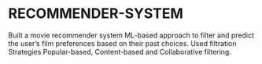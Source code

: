 # RECOMMENDER-SYSTEM
Built a movie recommender system ML-based approach to filter and predict the user’s film preferences based on their past choices. Used filtration Strategies Popular-based, Content-based and Collaborative filtering.
